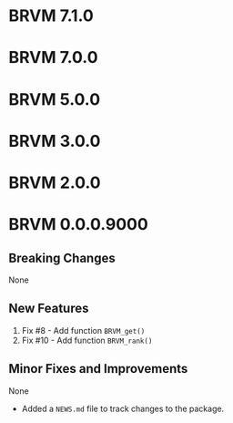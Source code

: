 # BRVM 7.1.0

# BRVM 7.0.0

# BRVM 5.0.0

# BRVM 3.0.0

# BRVM 2.0.0

# BRVM 0.0.0.9000

## Breaking Changes
None

## New Features
1. Fix #8 - Add function `BRVM_get()`
2. Fix #10 - Add function `BRVM_rank()`

## Minor Fixes and Improvements
None

* Added a `NEWS.md` file to track changes to the package.
